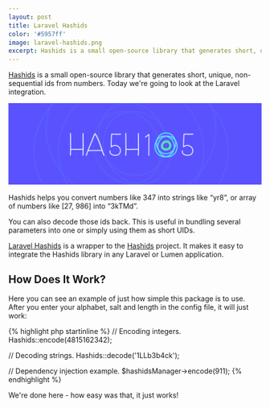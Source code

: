 ```yaml
---
layout: post
title: Laravel Hashids
color: '#5957ff'
image: laravel-hashids.png
excerpt: Hashids is a small open-source library that generates short, unique, non-sequential ids from numbers. Today we're going to look at the Laravel integration.
---
```


[Hashids](http://hashids.org/) is a small open-source library that generates short, unique, non-sequential ids from numbers. Today we're going to look at the Laravel integration.

[<img src="/images/laravel-hashids.png" alt="{{post.title}}">](/images/laravel-hashids.png)

Hashids helps you convert numbers like 347 into strings like “yr8”, or array of numbers like [27, 986] into “3kTMd”.

You can also decode those ids back. This is useful in bundling several parameters into one or simply using them as short UIDs.

[Laravel Hashids](https://github.com/vinkla/hashids) is a wrapper to the [Hashids](http://hashids.org/) project. It makes it easy to integrate the Hashids library in any Laravel or Lumen application.

## How Does It Work?

Here you can see an example of just how simple this package is to use. After you enter your alphabet, salt and length in the config file, it will just work:

{% highlight php startinline %}
// Encoding integers.
Hashids::encode(4815162342);

// Decoding strings.
Hashids::decode('1LLb3b4ck');

// Dependency injection example.
$hashidsManager->encode(911);
{% endhighlight %}

We're done here - how easy was that, it just works! 
